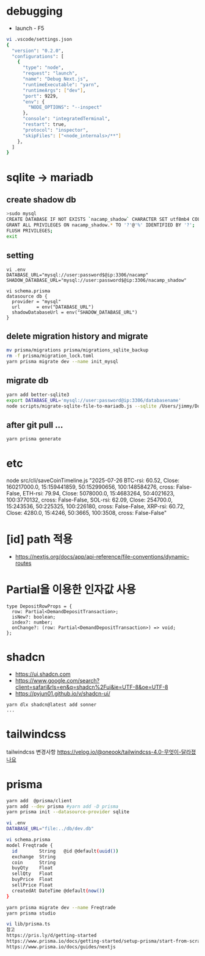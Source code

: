 
# debugging
- launch - F5
```bash
vi .vscode/settings.json
{
  "version": "0.2.0",
  "configurations": [
    {
      "type": "node",
      "request": "launch",
      "name": "Debug Next.js",
      "runtimeExecutable": "yarn",
      "runtimeArgs": ["dev"],
      "port": 9229,
      "env": {
        "NODE_OPTIONS": "--inspect"
      },
      "console": "integratedTerminal",
      "restart": true,
      "protocol": "inspector",
      "skipFiles": ["<node_internals>/**"]
    },
  ]
}
```


# sqlite -> mariadb

## create shadow db
```bash
>sudo mysql
CREATE DATABASE IF NOT EXISTS `nacamp_shadow` CHARACTER SET utf8mb4 COLLATE utf8mb4_unicode_ci;
GRANT ALL PRIVILEGES ON nacamp_shadow.* TO '?'@'%' IDENTIFIED BY '?';
FLUSH PRIVILEGES;
exit
```
##

## setting
```
vi .env
DATABASE_URL="mysql://user:password$@ip:3306/nacamp"
SHADOW_DATABASE_URL="mysql://user:password$@ip:3306/nacamp_shadow"

vi schema.prisma
datasource db {
  provider = "mysql"
  url      = env("DATABASE_URL")
  shadowDatabaseUrl = env("SHADOW_DATABASE_URL")
}
```

## delete migration history and migrate
```bash
mv prisma/migrations prisma/migrations_sqlite_backup
rm -f prisma/migration_lock.toml
yarn prisma migrate dev --name init_mysql
```

## migrate db
```bash
yarn add better-sqlite3
export DATABASE_URL='mysql://user:password@ip:3306/databasename'
node scripts/migrate-sqlite-file-to-mariadb.js --sqlite /Users/jimmy/Downloads/db.sqlite
```

## after git pull ...
```bash
yarn prisma generate
```

# etc
node src/cli/saveCoinTimeline.js "2025-07-26 BTC-rsi: 60.52, Close: 160217000.0, 15:159441859, 50:152990656, 100:148584276, cross: False-False, ETH-rsi: 79.94, Close: 5078000.0, 15:4683264, 50:4021623, 100:3770132, cross: False-False, SOL-rsi: 62.09, Close: 254700.0, 15:243536, 50:225325, 100:226180, cross: False-False, XRP-rsi: 60.72, Close: 4280.0, 15:4246, 50:3665, 100:3508, cross: False-False"


# [id] path 적용
- https://nextjs.org/docs/app/api-reference/file-conventions/dynamic-routes

# Partial을 이용한 인자값 사용
```
type DepositRowProps = {
  row: Partial<DemandDepositTransaction>;
  isNew?: boolean;
  index?: number;
  onChange?: (row: Partial<DemandDepositTransaction>) => void;
};
```
 
# shadcn
- https://ui.shadcn.com
- https://www.google.com/search?client=safari&rls=en&q=shadcn%2Fui&ie=UTF-8&oe=UTF-8
- https://pyjun01.github.io/v/shadcn-ui/
```
yarn dlx shadcn@latest add sonner
...
```
# tailwindcss

tailwindcss 변경사항
https://velog.io/@oneook/tailwindcss-4.0-무엇이-달라졌나요

# prisma
```bash
yarn add  @prisma/client
yarn add --dev prisma #yarn add -D prisma
yarn prisma init --datasource-provider sqlite

vi .env
DATABASE_URL="file:../db/dev.db"

vi schema.prisma
model Freqtrade {
  id        String   @id @default(uuid())
  exchange  String
  coin      String
  buyQty    Float
  sellQty   Float
  buyPrice  Float
  sellPrice Float
  createdAt DateTime @default(now())
}

yarn prisma migrate dev --name Freqtrade
yarn prisma studio

vi lib/prisma.ts
참고
https://pris.ly/d/getting-started
https://www.prisma.io/docs/getting-started/setup-prisma/start-from-scratch/relational-databases-typescript-mysql
https://www.prisma.io/docs/guides/nextjs
```